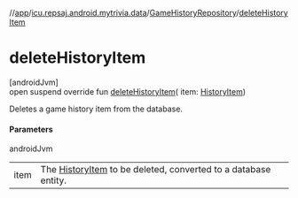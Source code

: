 //[app](../../../index.md)/[icu.repsaj.android.mytrivia.data](../index.md)/[GameHistoryRepository](index.md)/[deleteHistoryItem](delete-history-item.md)

# deleteHistoryItem

[androidJvm]\
open suspend override fun [deleteHistoryItem](delete-history-item.md)(
item: [HistoryItem](../../icu.repsaj.android.mytrivia.model/-history-item/index.md))

Deletes a game history item from the database.

#### Parameters

androidJvm

|      |                                                                                                                                  |
|------|----------------------------------------------------------------------------------------------------------------------------------|
| item | The [HistoryItem](../../icu.repsaj.android.mytrivia.model/-history-item/index.md) to be deleted, converted to a database entity. |
